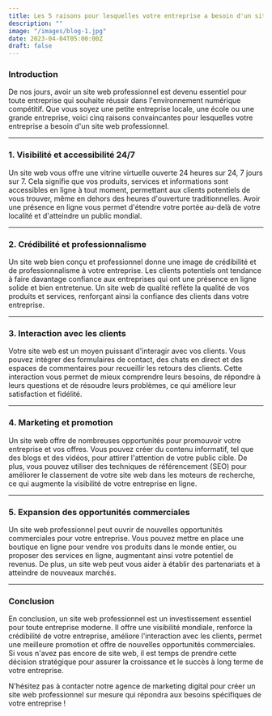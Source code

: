 ```yaml
---
title: Les 5 raisons pour lesquelles votre entreprise a besoin d'un site web professionnel
description: ""
image: "/images/blog-1.jpg"
date: 2023-04-04T05:00:00Z
draft: false
---
```

### Introduction

De nos jours, avoir un site web professionnel est devenu essentiel pour toute entreprise qui souhaite réussir dans l'environnement numérique compétitif. Que vous soyez une petite entreprise locale, une école ou une grande entreprise, voici cinq raisons convaincantes pour lesquelles votre entreprise a besoin d'un site web professionnel.

---

### 1. Visibilité et accessibilité 24/7

Un site web vous offre une vitrine virtuelle ouverte 24 heures sur 24, 7 jours sur 7. Cela signifie que vos produits, services et informations sont accessibles en ligne à tout moment, permettant aux clients potentiels de vous trouver, même en dehors des heures d'ouverture traditionnelles. Avoir une présence en ligne vous permet d'étendre votre portée au-delà de votre localité et d'atteindre un public mondial.

---

### 2. Crédibilité et professionnalisme

Un site web bien conçu et professionnel donne une image de crédibilité et de professionnalisme à votre entreprise. Les clients potentiels ont tendance à faire davantage confiance aux entreprises qui ont une présence en ligne solide et bien entretenue. Un site web de qualité reflète la qualité de vos produits et services, renforçant ainsi la confiance des clients dans votre entreprise.

---

### 3. Interaction avec les clients

Votre site web est un moyen puissant d'interagir avec vos clients. Vous pouvez intégrer des formulaires de contact, des chats en direct et des espaces de commentaires pour recueillir les retours des clients. Cette interaction vous permet de mieux comprendre leurs besoins, de répondre à leurs questions et de résoudre leurs problèmes, ce qui améliore leur satisfaction et fidélité.

---

### 4. Marketing et promotion

Un site web offre de nombreuses opportunités pour promouvoir votre entreprise et vos offres. Vous pouvez créer du contenu informatif, tel que des blogs et des vidéos, pour attirer l'attention de votre public cible. De plus, vous pouvez utiliser des techniques de référencement (SEO) pour améliorer le classement de votre site web dans les moteurs de recherche, ce qui augmente la visibilité de votre entreprise en ligne.

---

### 5. Expansion des opportunités commerciales

Un site web professionnel peut ouvrir de nouvelles opportunités commerciales pour votre entreprise. Vous pouvez mettre en place une boutique en ligne pour vendre vos produits dans le monde entier, ou proposer des services en ligne, augmentant ainsi votre potentiel de revenus. De plus, un site web peut vous aider à établir des partenariats et à atteindre de nouveaux marchés.

---

### Conclusion

En conclusion, un site web professionnel est un investissement essentiel pour toute entreprise moderne. Il offre une visibilité mondiale, renforce la crédibilité de votre entreprise, améliore l'interaction avec les clients, permet une meilleure promotion et offre de nouvelles opportunités commerciales. Si vous n'avez pas encore de site web, il est temps de prendre cette décision stratégique pour assurer la croissance et le succès à long terme de votre entreprise.

N'hésitez pas à contacter notre agence de marketing digital pour créer un site web professionnel sur mesure qui répondra aux besoins spécifiques de votre entreprise !

